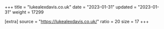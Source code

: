 +++
title = "lukealexdavis.co.uk"
date = "2023-01-31"
updated = "2023-01-31"
weight = 17299

[extra]
source = "https://lukealexdavis.co.uk/"
ratio = 20
size = 17
+++
